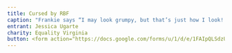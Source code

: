 ```yaml
---
title: Cursed by RBF
caption: "Frankie says “I may look grumpy, but that’s just how I look! A vote for me let’s me know that despite my mean mug, you can see the true soft and kind spiritual beneath.”"
entrant: Jessica Ugarte
charity: Equality Virginia
button: <form action="https://docs.google.com/forms/u/1/d/e/1FAIpQLSdzUJXlkfiStgM9wHsdLnmQo1ncyQ-LC36fCKde7XZ6-dlDCw/formResponse" method="post"><div class="form-element"></div><span>Votes</span><input type="text" name="entry.548077488" required placeholder="$"></br><button type="submit" name="button">Cast Votes</button></form>
---
```

